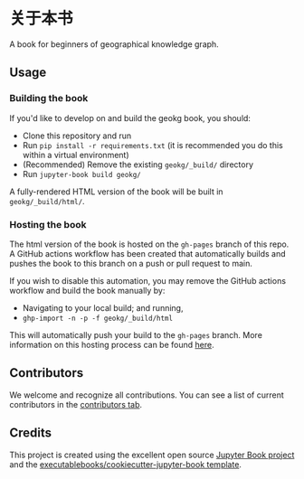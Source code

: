 # 关于本书

A book for beginners of geographical knowledge graph.

## Usage

### Building the book

If you'd like to develop on and build the geokg book, you should:

- Clone this repository and run
- Run `pip install -r requirements.txt` (it is recommended you do this within a virtual environment)
- (Recommended) Remove the existing `geokg/_build/` directory
- Run `jupyter-book build geokg/`

A fully-rendered HTML version of the book will be built in `geokg/_build/html/`.

### Hosting the book

The html version of the book is hosted on the `gh-pages` branch of this repo. A GitHub actions workflow has been created that automatically builds and pushes the book to this branch on a push or pull request to main.

If you wish to disable this automation, you may remove the GitHub actions workflow and build the book manually by:

- Navigating to your local build; and running,
- `ghp-import -n -p -f geokg/_build/html`

This will automatically push your build to the `gh-pages` branch. More information on this hosting process can be found [here](https://jupyterbook.org/publish/gh-pages.html#manually-host-your-book-with-github-pages).

## Contributors

We welcome and recognize all contributions. You can see a list of current contributors in the [contributors tab](https://github.com/xishansnow/geokg/graphs/contributors).

## Credits

This project is created using the excellent open source [Jupyter Book project](https://jupyterbook.org/) and the [executablebooks/cookiecutter-jupyter-book template](https://github.com/executablebooks/cookiecutter-jupyter-book).
